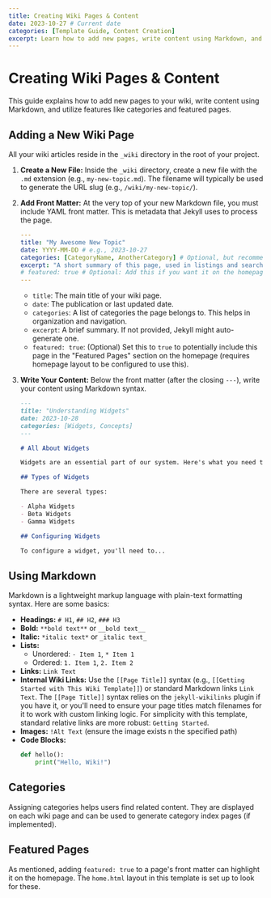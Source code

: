 ```yaml
---
title: Creating Wiki Pages & Content
date: 2023-10-27 # Current date
categories: [Template Guide, Content Creation]
excerpt: Learn how to add new pages, write content using Markdown, and organize your wiki.
---
```


# Creating Wiki Pages & Content

This guide explains how to add new pages to your wiki, write content using Markdown, and utilize features like categories and featured pages.

## Adding a New Wiki Page

All your wiki articles reside in the `_wiki` directory in the root of your project.

1.  **Create a New File:** Inside the `_wiki` directory, create a new file with the `.md` extension (e.g., `my-new-topic.md`). The filename will typically be used to generate the URL slug (e.g., `/wiki/my-new-topic/`).
2.  **Add Front Matter:** At the very top of your new Markdown file, you must include YAML front matter. This is metadata that Jekyll uses to process the page.

    ```yaml
    ---
    title: "My Awesome New Topic"
    date: YYYY-MM-DD # e.g., 2023-10-27
    categories: [CategoryName, AnotherCategory] # Optional, but recommended
    excerpt: "A short summary of this page, used in listings and search results." # Optional
    # featured: true # Optional: Add this if you want it on the homepage's "Featured" section
    ---
    ```

    *   `title`: The main title of your wiki page.
    *   `date`: The publication or last updated date.
    *   `categories`: A list of categories the page belongs to. This helps in organization and navigation.
    *   `excerpt`: A brief summary. If not provided, Jekyll might auto-generate one.
    *   `featured: true`: (Optional) Set this to `true` to potentially include this page in the "Featured Pages" section on the homepage (requires homepage layout to be configured to use this).

3.  **Write Your Content:** Below the front matter (after the closing `---`), write your content using Markdown syntax.

    ```markdown
    ---
    title: "Understanding Widgets"
    date: 2023-10-28
    categories: [Widgets, Concepts]
    ---

    # All About Widgets

    Widgets are an essential part of our system. Here's what you need to know...

    ## Types of Widgets

    There are several types:

    - Alpha Widgets
    - Beta Widgets
    - Gamma Widgets

    ## Configuring Widgets

    To configure a widget, you'll need to...
    ```

## Using Markdown

Markdown is a lightweight markup language with plain-text formatting syntax. Here are some basics:

-   **Headings:** `# H1`, `## H2`, `### H3`
-   **Bold:** `**bold text**` or `__bold text__`
-   **Italic:** `*italic text*` or `_italic text_`
-   **Lists:**
    -   Unordered: `- Item 1`, `* Item 1`
    -   Ordered: `1. Item 1`, `2. Item 2`
-   **Links:** `Link Text`
-   **Internal Wiki Links:** Use the `[[Page Title]]` syntax (e.g., `[[Getting Started with This Wiki Template]]`) or standard Markdown links `Link Text`. The `[[Page Title]]` syntax relies on the `jekyll-wikilinks` plugin if you have it, or you'll need to ensure your page titles match filenames for it to work with custom linking logic. For simplicity with this template, standard relative links are more robust: `Getting Started`.
-   **Images:** `!Alt Text` (ensure the image exists n the specified path)
-   **Code Blocks:**
    ```python
    def hello():
        print("Hello, Wiki!")
    ```

## Categories

Assigning categories helps users find related content. They are displayed on each wiki page and can be used to generate category index pages (if implemented).

## Featured Pages

As mentioned, adding `featured: true` to a page's front matter can highlight it on the homepage. The `home.html` layout in this template is set up to look for these.